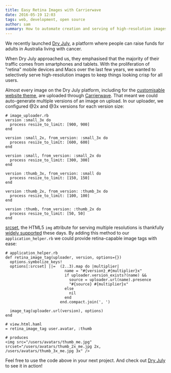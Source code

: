 ```yaml
---
title: Easy Retina Images with Carrierwave
date: 2016-05-19 12:03
tags: web, development, open source
author: sam
summary: How to automate creation and serving of high-resolution images in a Rails app
---
```


We recently launched [Dry July][dj], a platform where people can raise funds for adults in Australia living with cancer.

When Dry July approached us, they emphasised that the majority of their traffic comes from smartphones and tablets. With the proliferation of "retina" mobile devices and Macs over the last few years, we wanted to selectively serve high-resolution images to keep things looking crisp for all users.

Almost every image on the Dry July platform, including for the [customisable website theme][theme], are uploaded through [Carrierwave][cw]. That meant we could auto-generate multiple versions of an image on upload. In our uploader, we configured @2x and @3x versions for each version size:

    # image_uploader.rb
    version :small_3x do
      process resize_to_limit: [900, 900]
    end

    version :small_2x, from_version: :small_3x do
      process resize_to_limit: [600, 600]
    end

    version :small, from_version: :small_2x do
      process resize_to_limit: [300, 300]
    end

    version :thumb_3x, from_version: :small do
      process resize_to_limit: [150, 150]
    end

    version :thumb_2x, from_version: :thumb_3x do
      process resize_to_limit: [100, 100]
    end

    version :thumb, from_version: :thumb_2x do
      process resize_to_limit: [50, 50]  
    end

[srcset][], the HTML5 `img` attribute for serving multiple resolutions is thankfully [widely supported][caniuse] these days. By adding this method to our `application_helper.rb` we could provide retina-capable image tags with ease:

    # application_helper.rb
    def retina_image_tag(uploader, version, options={})
      options.symbolize_keys!
      options[:srcset] ||=  (2..3).map do |multiplier|
                              name = "#{version}_#{multiplier}x"
                              if uploader.version_exists?(name) &&
                                source = uploader.url(name).presence
                                "#{source} #{multiplier}x"
                              else
                                nil
                              end
                            end.compact.join(', ')

      image_tag(uploader.url(version), options)
    end

    # view.html.haml
    = retina_image_tag user.avatar, :thumb

    # produces
    <img src="/users/avatars/thumb_me.jpg" srcset="/users/avatars/thumb_2x_me.jpg 2x, /users/avatars/thumb_3x_me.jpg 3x" />

Feel free to use the code above in your next project. And check out [Dry July][dj] to see it in action!

[dj]: https://dryjuly.com
[theme]: /blog/rails-app-themer/
[cw]: https://github.com/carrierwaveuploader/carrierwave
[srcset]: https://webkit.org/demos/srcset/
[caniuse]: http://caniuse.com/#feat=srcset
